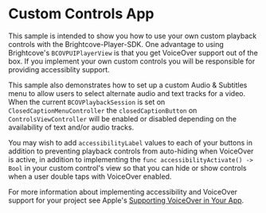 # Custom Controls App

This sample is intended to show you how to use your own custom playback controls with the Brightcove-Player-SDK. One advantage to using Brightcove's `BCOVPUIPlayerView` is that you get VoiceOver support out of the box. If you implement your own custom controls you will be responsible for providing accessiblity support. 

This sample also demonstrates how to set up a custom Audio & Subtitles menu to allow users to select alternate audio and text tracks for a video. When the current `BCOVPlaybackSession` is set on `ClosedCaptionMenuController` the `closedCaptionButton` on  `ControlsViewController` will be enabled or disabled depending on the availability of text and/or audio tracks.

You may wish to add `accessibilityLabel` values to each of your buttons in addition to preventing playback controls from auto-hiding when VoiceOver is active, in addition to implementing the `func accessibilityActivate() -> Bool` in your custom control's view so that you can hide or show controls when a user double taps with VoiceOver enabled.

For more information about implementing accessibility and VoiceOver support for your project see Apple's [Supporting VoiceOver in Your App](https://developer.apple.com/documentation/uikit/accessibility_for_ios_and_tvos/supporting_voiceover_in_your_app). 
